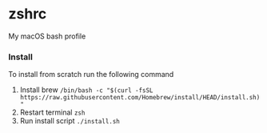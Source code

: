 # zshrc
My macOS bash profile


### Install
To install from scratch run the following command

1. Install brew `/bin/bash -c "$(curl -fsSL https://raw.githubusercontent.com/Homebrew/install/HEAD/install.sh)"`
2. Restart terminal `zsh`
3. Run install script `./install.sh`
